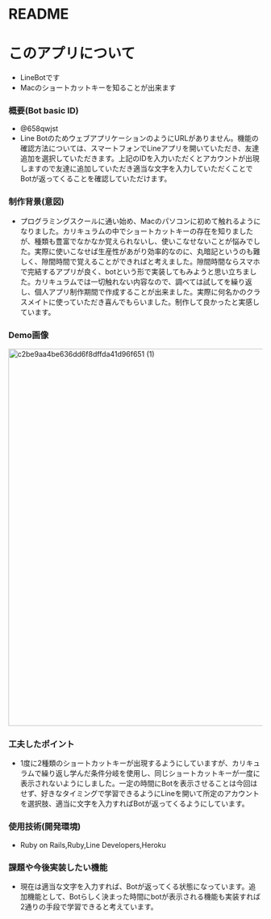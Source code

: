 # README

# このアプリについて
- LineBotです
- Macのショートカットキーを知ることが出来ます

### 概要(Bot basic ID) 
- @658qwjst
- Line BotのためウェブアプリケーションのようにURLがありません。機能の確認方法については、スマートフォンでLineアプリを開いていただき、友達追加を選択していただきます。上記のIDを入力いただくとアカウントが出現しますので友達に追加していただき適当な文字を入力していただくことでBotが返ってくることを確認していただけます。
### 制作背景(意図)
- プログラミングスクールに通い始め、Macのパソコンに初めて触れるようになりました。カリキュラムの中でショートカットキーの存在を知りましたが、種類も豊富でなかなか覚えられないし、使いこなせないことが悩みでした。実際に使いこなせば生産性があがり効率的なのに、丸暗記というのも難しく、隙間時間で覚えることができればと考えました。隙間時間ならスマホで完結するアプリが良く、botという形で実装してもみようと思い立ちました。カリキュラムでは一切触れない内容なので、調べては試してを繰り返し、個人アプリ制作期間で作成することが出来ました。実際に何名かのクラスメイトに使っていただき喜んでもらいました。制作して良かったと実感しています。
### Demo画像
<img width="746" alt="c2be9aa4be636dd6f8dffda41d96f651 (1)" src="https://user-images.githubusercontent.com/67910543/91712844-9047dc00-ebc3-11ea-9f07-59fe7a4a9af7.png">

### 工夫したポイント
- 1度に2種類のショートカットキーが出現するようにしていますが、カリキュラムで繰り返し学んだ条件分岐を使用し、同じショートカットキーが一度に表示されないようにしました。一定の時間にBotを表示させることは今回はせず、好きなタイミングで学習できるようにLineを開いて所定のアカウントを選択肢、適当に文字を入力すればBotが返ってくるようにしています。

### 使用技術(開発環境)
- Ruby on Rails,Ruby,Line Developers,Heroku

### 課題や今後実装したい機能
- 現在は適当な文字を入力すれば、Botが返ってくる状態になっています。追加機能として、Botらしく決まった時間にbotが表示される機能も実装すれば2通りの手段で学習できると考えています。
